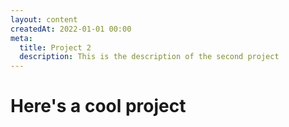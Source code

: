 ```yaml
---
layout: content
createdAt: 2022-01-01 00:00
meta:
  title: Project 2
  description: This is the description of the second project
---
```


# Here's a cool project
